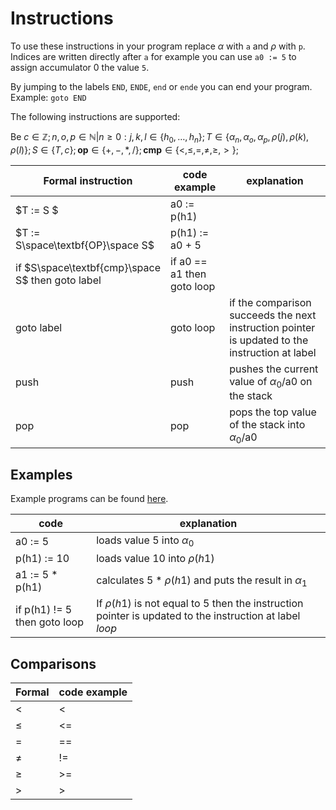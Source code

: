 # Instructions

To use these instructions in your program replace $\alpha$ with `a` and $\rho$ with `p`.
Indices are written directly after `a` for example you can use `a0 := 5` to assign accumulator 0 the value `5`.

By jumping to the labels `END`, `ENDE`, `end` or `ende` you can end your program. Example: `goto END`

The following instructions are supported:

Be $c\in\mathbb{Z};n,o,p\in\mathbb{N}|n\geq0:j,k,l\in\lbrace h_0,\ldots,h_n\rbrace;T\in\lbrace\alpha_n, \alpha_o, \alpha_p, \rho(j),\rho(k),\rho(l)\rbrace;S\in\lbrace T, c\rbrace;\textbf{op}\in\lbrace +,-,*,/\rbrace;\textbf{cmp}\in\lbrace <,\leq,=, \ne,\geq,>\rbrace;$

| Formal instruction | code example | explanation |
| - | - | - |
|$T := S $| a0 := p(h1) | |
|$T := S\space\textbf{OP}\space S$ |p(h1) := a0 + 5 | |
|if $S\space\textbf{cmp}\space S$ then goto label| if a0 == a1 then goto loop | |
|goto label | goto loop | if the comparison succeeds the next instruction pointer is updated to the instruction at label|
|push | push | pushes the current value of $\alpha_0$/a0 on the stack |
|pop | pop | pops the top value of the stack into $\alpha_0$/a0 |

## Examples

Example programs can be found [here](examples/programs/).

| code | explanation |
| - | - |
| a0 := 5 | loads value $5$ into $\alpha_0$ |
| p(h1) := 10 | loads value $10$ into $\rho(h1)$ |
| a1 := 5 * p(h1) | calculates $5 * \rho(h1)$ and puts the result in $\alpha_1$ |
| if p(h1) != 5 then goto loop | If $\rho(h1)$ is not equal to $5$ then the instruction pointer is updated to the instruction at label $loop$ |

## Comparisons

| Formal | code example |
| - | - |
| $<$ | < |
| $\le$ | <= |
| $=$ | == |
| $\ne$ | != |
| $\ge$ | >= |
| > | > |